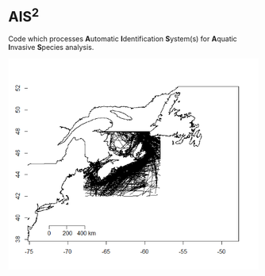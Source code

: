 # AIS<sup>2</sup>

Code which processes **A**utomatic **I**dentification **S**ystem(s) for **A**quatic **I**nvasive **S**pecies analysis.

![](Tracks.png)
